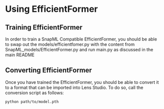 # Using EfficientFormer
## Training EfficientFormer
In order to train a SnapML Compatible EfficientFormer, you should be able to swap out the models/efficientfomer.py with the content from SnapML_models/EfficientFormer.py and run main.py as discussed in the main README

## Converting EfficientFormer
Once you have trained the EfficientFormer, you should be able to convert it to a format that can be imported into Lens Studio. To do so, call the conversion script as follows:

```sh
python path/to/model.pth
```